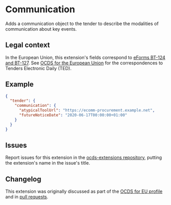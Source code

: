 # Communication

Adds a communication object to the tender to describe the modalities of communication about key events.

## Legal context

In the European Union, this extension's fields correspond to [eForms BT-124 and BT-127](https://github.com/eForms/eForms). See [OCDS for the European Union](http://standard.open-contracting.org/profiles/eu/master/en/) for the correspondences to Tenders Electronic Daily (TED).

## Example

```json
{
  "tender": {
    "communication": {
      "atypicalToolUrl": "https://ecomm-procurement.example.net",
      "futureNoticeDate": "2020-06-17T00:00:00+01:00"
    }
  }
}
```

## Issues

Report issues for this extension in the [ocds-extensions repository](https://github.com/open-contracting/ocds-extensions/issues), putting the extension's name in the issue's title.

## Changelog

This extension was originally discussed as part of the [OCDS for EU profile](https://github.com/open-contracting-extensions/european-union/issues) and in [pull requests](https://github.com/open-contracting-extensions/ocds_communication_extension/pulls?q=is%3Apr+is%3Aclosed).
